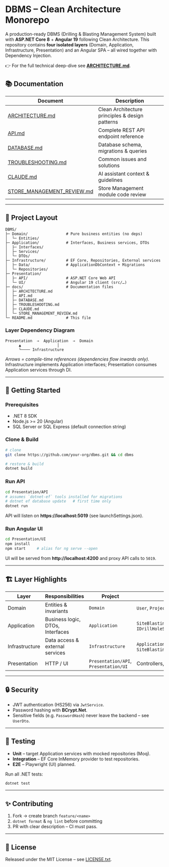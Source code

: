 # DBMS – Clean Architecture Monorepo

A production-ready DBMS (Drilling & Blasting Management System) built with **ASP.NET Core 8** + **Angular 19** following Clean Architecture.
This repository contains **four isolated layers** (Domain, Application, Infrastructure, Presentation) and an Angular SPA – all wired together with Dependency Injection.

👉 For the full technical deep-dive see **[ARCHITECTURE.md](docs/ARCHITECTURE.md)**.

## 📚 Documentation

| Document | Description |
|----------|-------------|
| [ARCHITECTURE.md](docs/ARCHITECTURE.md) | Clean Architecture principles & design patterns |
| [API.md](docs/API.md) | Complete REST API endpoint reference |
| [DATABASE.md](docs/DATABASE.md) | Database schema, migrations & queries |
| [TROUBLESHOOTING.md](docs/TROUBLESHOOTING.md) | Common issues and solutions |
| [CLAUDE.md](docs/CLAUDE.md) | AI assistant context & guidelines |
| [STORE_MANAGEMENT_REVIEW.md](docs/STORE_MANAGEMENT_REVIEW.md) | Store Management module code review |

---

## 🌳 Project Layout
```
DBMS/
├─ Domain/                 # Pure business entities (no deps)
│  └─ Entities/
├─ Application/            # Interfaces, Business services, DTOs
│  ├─ Interfaces/
│  ├─ Services/
│  └─ DTOs/
├─ Infrastructure/         # EF Core, Repositories, External services
│  ├─ Data/                # ApplicationDbContext + Migrations
│  └─ Repositories/
├─ Presentation/
│  ├─ API/                 # ASP.NET Core Web API
│  └─ UI/                  # Angular 19 client (src/…)
├─ docs/                   # Documentation files
│  ├─ ARCHITECTURE.md
│  ├─ API.md
│  ├─ DATABASE.md
│  ├─ TROUBLESHOOTING.md
│  ├─ CLAUDE.md
│  └─ STORE_MANAGEMENT_REVIEW.md
└─ README.md               # This file
```

### Layer Dependency Diagram
```
Presentation  →  Application  →  Domain
      ▲                │
      └──── Infrastructure
```
*Arrows = compile-time references (dependencies flow inwards only).*  
Infrastructure implements Application interfaces; Presentation consumes Application services through DI.

---

## 🚀 Getting Started
### Prerequisites
* .NET 8 SDK
* Node.js >= 20 (Angular)
* SQL Server or SQL Express (default connection string)

### Clone & Build
```bash
# clone
git clone https://github.com/your-org/dbms.git && cd dbms

# restore & build
dotnet build
```

### Run API
```bash
cd Presentation/API
# assumes `dotnet-ef` tools installed for migrations
# dotnet ef database update   # first time only
dotnet run
```
API will listen on **https://localhost:5019** (see launchSettings.json).

### Run Angular UI
```bash
cd Presentation/UI
npm install
npm start     # alias for ng serve --open
```
UI will be served from **http://localhost:4200** and proxy API calls to `5019`.

---

## 🏗️ Layer Highlights
| Layer | Responsibilities | Project | Key Refs |
|-------|------------------|---------|----------|
| Domain | Entities & invariants | `Domain` | `User`, `Project`, `DrillPattern` |
| Application | Business logic, DTOs, Interfaces | `Application` | `SiteBlastingApplicationService`, `IDrillHoleService` |
| Infrastructure | Data access & external services | `Infrastructure` | `ApplicationDbContext`, `SiteBlastingRepository` |
| Presentation | HTTP / UI | `Presentation/API`, `Presentation/UI` | Controllers, Angular components |

---

## 🔒 Security
* JWT authentication (HS256) via `JwtService`.
* Password hashing with **BCrypt.Net**.
* Sensitive fields (e.g. `PasswordHash`) never leave the backend – see `UserDto`.

---

## 🧪 Testing
* **Unit** – target Application services with mocked repositories (Moq).
* **Integration** – EF Core InMemory provider to test repositories.
* **E2E** – Playwright (UI) planned.

Run all .NET tests:
```bash
dotnet test
```

---

## ✨ Contributing
1. Fork → create branch `feature/<name>`  
2. `dotnet format` & `ng lint` before committing  
3. PR with clear description – CI must pass.

---

## 📄 License
Released under the MIT License – see [LICENSE.txt](LICENSE.txt). 
